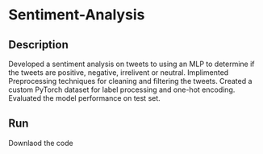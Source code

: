 # Sentiment-Analysis

## Description

Developed a sentiment analysis on tweets to using an MLP to determine if the tweets are positive, negative, irrelivent or neutral. 
Implimented Preprocessing techniques for cleaning and filtering the tweets. Created a custom PyTorch dataset for label processing 
and one-hot encoding. Evaluated the model performance on test set.

## Run

Downlaod the code 

